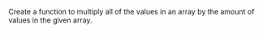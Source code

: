 Create a function to multiply all of the values in an array by the amount of values in the given array.
